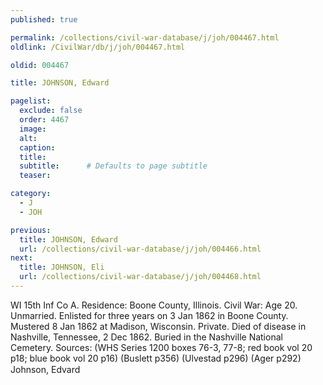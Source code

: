 ```yaml
---
published: true

permalink: /collections/civil-war-database/j/joh/004467.html
oldlink: /CivilWar/db/j/joh/004467.html

oldid: 004467

title: JOHNSON, Edward

pagelist:
  exclude: false
  order: 4467
  image: 
  alt:
  caption:
  title:
  subtitle:      # Defaults to page subtitle
  teaser:

category: 
  - J 
  - JOH

previous:
  title: JOHNSON, Edward
  url: /collections/civil-war-database/j/joh/004466.html  
next:
  title: JOHNSON, Eli
  url: /collections/civil-war-database/j/joh/004468.html   
---
```

WI 15th Inf Co A. Residence: Boone County, Illinois. Civil War: Age 20. Unmarried. Enlisted for three years on 3 Jan 1862 in Boone County. Mustered 8 Jan 1862 at Madison, Wisconsin. Private. Died of disease in Nashville, Tennessee, 2 Dec 1862. Buried in the Nashville National Cemetery. Sources: (WHS Series 1200 boxes 76-3, 77-8; red book vol 20 p18; blue book vol 20 p16) (Buslett p356) (Ulvestad p296) (Ager p292) &#147;Johnson, Edvard&#148;